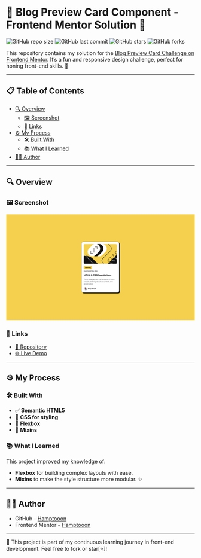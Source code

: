 # 🌟 Blog Preview Card Component - Frontend Mentor Solution 🌟

![GitHub repo size](https://img.shields.io/github/repo-size/Hamptooon/block-preview-card?style=for-the-badge&color=yellow)
![GitHub last commit](https://img.shields.io/github/last-commit/Hamptooon/block-preview-card?style=for-the-badge&color=brightgreen)
![GitHub stars](https://img.shields.io/github/stars/Hamptooon/block-preview-card?style=for-the-badge&color=ff69b4)
![GitHub forks](https://img.shields.io/github/forks/Hamptooon/block-preview-card?style=for-the-badge&color=purple)

This repository contains my solution for the [Blog Preview Card Challenge on Frontend Mentor](https://www.frontendmentor.io/challenges/blog-preview-card-component-2OUzrvlsjw). It’s a fun and responsive design challenge, perfect for honing front-end skills. 🚀

---

## 📋 Table of Contents

- [🔍 Overview](#-overview)
    - [🖼 Screenshot](#-screenshot)
    - [🔗 Links](#-links)
- [⚙️ My Process](#-my-process)
    - [🛠 Built With](#-built-with)
    - [📚 What I Learned](#-what-i-learned)
- [👨‍💻 Author](#-author)

---

## 🔍 Overview

### 🖼 Screenshot

![Preview](./readme-files/preview.png)

### 🔗 Links

- [📂 Repository](https://github.com/Hamptooon/block-preview-card)
- [🌐 Live Demo](https://Hamptooon.github.io/block-preview-card)

---

## ⚙️ My Process

### 🛠 Built With

- ✅ **Semantic HTML5**
- 🎨 **CSS for styling**
- 🧩 **Flexbox**
- 📱 **Mixins**

### 📚 What I Learned

This project improved my knowledge of:

- **Flexbox** for building complex layouts with ease.
- **Mixins** to make the style structure more modular. ✨

---

## 👨‍💻 Author

- GitHub - [Hamptooon](https://github.com/Hamptooon)
- Frontend Mentor - [Hamptooon](https://hamptooon.github.io/block-preview-card/)

---

🔧 This project is part of my continuous learning journey in front-end development. Feel free to fork or star[⭐️]! 

